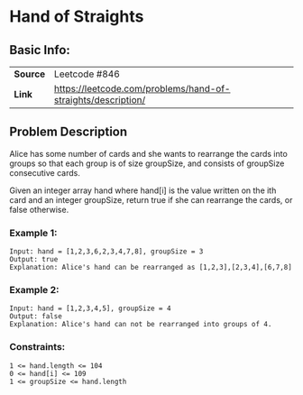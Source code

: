 # Hand of Straights

## Basic Info: 

|  |  |
| --- | --- |
| **Source** | Leetcode #846 |
| **Link** | https://leetcode.com/problems/hand-of-straights/description/ |

## Problem Description

Alice has some number of cards and she wants to rearrange the cards into groups so that each group is of size groupSize, and consists of groupSize consecutive cards.

Given an integer array hand where hand[i] is the value written on the ith card and an integer groupSize, return true if she can rearrange the cards, or false otherwise.

 

### Example 1:

    Input: hand = [1,2,3,6,2,3,4,7,8], groupSize = 3
    Output: true
    Explanation: Alice's hand can be rearranged as [1,2,3],[2,3,4],[6,7,8]

### Example 2:

    Input: hand = [1,2,3,4,5], groupSize = 4
    Output: false
    Explanation: Alice's hand can not be rearranged into groups of 4.

 
### Constraints:

    1 <= hand.length <= 104
    0 <= hand[i] <= 109
    1 <= groupSize <= hand.length


